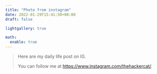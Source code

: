 ```yaml
---
title: "Photo from instagram"
date: 2022-01-29T15:41:50+08:00
draft: false

lightgallery: true

math:
  enable: true
---
```


> Here are my daily life post on IG.
>
> You can follow me at https://www.instagram.com/thehackercat/.

<div id="pixlee_container"></div><script type="text/javascript">window.PixleeAsyncInit = function() {Pixlee.init({apiKey:'DhWLITdKIzfhR_0-qopt'});Pixlee.addSimpleWidget({widgetId:'35728'});};</script><script src="//instafeed.assets.pxlecdn.com/assets/pixlee_widget_1_0_0.js"></script>
